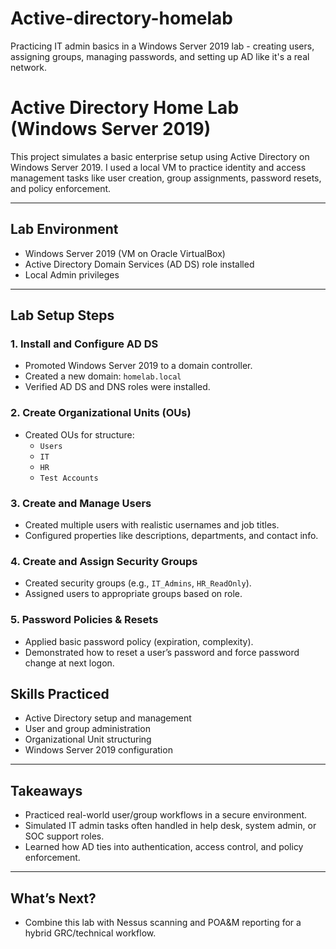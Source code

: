 # Active-directory-homelab
Practicing IT admin basics in a Windows Server 2019 lab - creating users, assigning groups, managing passwords, and setting up AD like it's a real network.

# Active Directory Home Lab (Windows Server 2019)

This project simulates a basic enterprise setup using Active Directory on Windows Server 2019. I used a local VM to practice identity and access management tasks like user creation, group assignments, password resets, and policy enforcement.

---

## Lab Environment

- Windows Server 2019 (VM on Oracle VirtualBox)
- Active Directory Domain Services (AD DS) role installed
- Local Admin privileges

---

## Lab Setup Steps

### 1. Install and Configure AD DS

- Promoted Windows Server 2019 to a domain controller.
- Created a new domain: `homelab.local`
- Verified AD DS and DNS roles were installed.


### 2. Create Organizational Units (OUs)

- Created OUs for structure:
  - `Users`
  - `IT`
  - `HR`
  - `Test Accounts`


### 3. Create and Manage Users

- Created multiple users with realistic usernames and job titles.
- Configured properties like descriptions, departments, and contact info.



### 4. Create and Assign Security Groups

- Created security groups (e.g., `IT_Admins`, `HR_ReadOnly`).
- Assigned users to appropriate groups based on role.


### 5. Password Policies & Resets

- Applied basic password policy (expiration, complexity).
- Demonstrated how to reset a user’s password and force password change at next logon.



## Skills Practiced

- Active Directory setup and management  
- User and group administration  
- Organizational Unit structuring  
- Windows Server 2019 configuration

---

## Takeaways

- Practiced real-world user/group workflows in a secure environment.
- Simulated IT admin tasks often handled in help desk, system admin, or SOC support roles.
- Learned how AD ties into authentication, access control, and policy enforcement.

---

## What’s Next?

- Combine this lab with Nessus scanning and POA&M reporting for a hybrid GRC/technical workflow.

